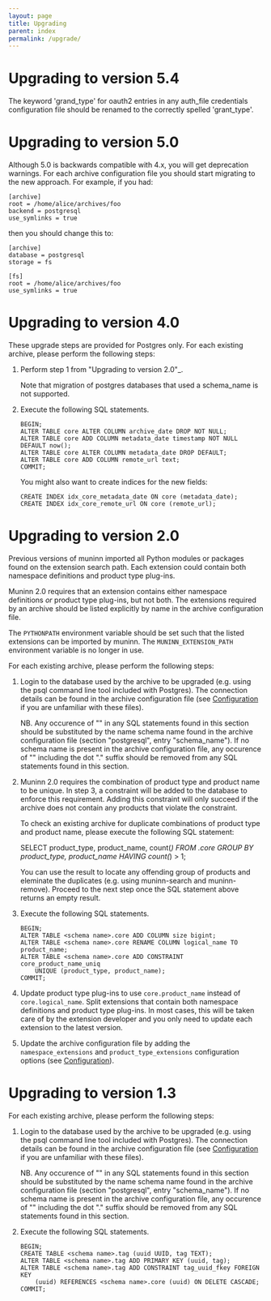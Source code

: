 ```yaml
---
layout: page
title: Upgrading
parent: index
permalink: /upgrade/
---
```


# Upgrading to version 5.4

The keyword 'grand_type' for oauth2 entries in any auth_file credentials
configuration file should be renamed to the correctly spelled 'grant_type'.

# Upgrading to version 5.0

Although 5.0 is backwards compatible with 4.x, you will get deprecation
warnings. For each archive configuration file you should start migrating to
the new approach. For example, if you had:

```
[archive]
root = /home/alice/archives/foo
backend = postgresql
use_symlinks = true
```

then you should change this to:

```
[archive]
database = postgresql
storage = fs

[fs]
root = /home/alice/archives/foo
use_symlinks = true
```

# Upgrading to version 4.0

These upgrade steps are provided for Postgres only.
For each existing archive, please perform the following steps:

1. Perform step 1 from "Upgrading to version 2.0"_.

   Note that migration of postgres databases that used a schema_name is not
   supported.

2. Execute the following SQL statements.

   ```
   BEGIN;
   ALTER TABLE core ALTER COLUMN archive_date DROP NOT NULL;
   ALTER TABLE core ADD COLUMN metadata_date timestamp NOT NULL DEFAULT now();
   ALTER TABLE core ALTER COLUMN metadata_date DROP DEFAULT;
   ALTER TABLE core ADD COLUMN remote_url text;
   COMMIT;
   ```

   You might also want to create indices for the new fields:

   ```
   CREATE INDEX idx_core_metadata_date ON core (metadata_date);
   CREATE INDEX idx_core_remote_url ON core (remote_url);
   ```

# Upgrading to version 2.0

Previous versions of muninn imported all Python modules or packages found on
the extension search path. Each extension could contain both namespace
definitions and product type plug-ins.

Muninn 2.0 requires that an extension contains either namespace definitions
_or_ product type plug-ins, but not both. The extensions required by an archive
should be listed explicitly by name in the archive configuration file.

The ``PYTHONPATH`` environment variable should be set such that the listed
extensions can be imported by muninn. The ``MUNINN_EXTENSION_PATH`` environment
variable is no longer in use.

For each existing archive, please perform the following steps:

1. Login to the database used by the archive to be upgraded (e.g. using the
   psql command line tool included with Postgres). The connection details can
   be found in the archive configuration file (see [Configuration](../config)
   if you are unfamiliar with these files).

   NB. Any occurence of "<schema name>" in any SQL statements found in this
   section should be substituted by the name schema name found in the archive
   configuration file (section "postgresql", entry "schema_name"). If no
   schema name is present in the archive configuration file, any occurence of
   "<schema name>" including the dot "." suffix should be removed from any
   SQL statements found in this section.

2. Muninn 2.0 requires the combination of product type and product name to be
   unique. In step 3, a constraint will be added to the database to enforce
   this requirement. Adding this constraint will only succeed if the archive
   does not contain any products that violate the constraint.

   To check an existing archive for duplicate combinations of product type and
   product name, please execute the following SQL statement:

     SELECT product_type, product_name, count(*) FROM <schema name>.core
         GROUP BY product_type, product_name HAVING count(*) > 1;

   You can use the result to locate any offending group of products and
   eleminate the duplicates (e.g. using muninn-search and muninn-remove).
   Proceed to the next step once the SQL statement above returns an empty
   result.

3. Execute the following SQL statements.

   ```
   BEGIN;
   ALTER TABLE <schema name>.core ADD COLUMN size bigint;
   ALTER TABLE <schema name>.core RENAME COLUMN logical_name TO product_name;
   ALTER TABLE <schema name>.core ADD CONSTRAINT core_product_name_uniq
       UNIQUE (product_type, product_name);
   COMMIT;
   ```

4. Update product type plug-ins to use ``core.product_name`` instead of
   ``core.logical_name``. Split extensions that contain both namespace
   definitions and product type plug-ins. In most cases, this will be taken
   care of by the extension developer and you only need to update each
   extension to the latest version.

5. Update the archive configuration file by adding the ``namespace_extensions``
   and ``product_type_extensions`` configuration options (see
   [Configuration](../config)).

# Upgrading to version 1.3

For each existing archive, please perform the following steps:

1. Login to the database used by the archive to be upgraded (e.g. using the
   psql command line tool included with Postgres). The connection details can
   be found in the archive configuration file (see
   [Configuration](../config) if you are unfamiliar with these files).

   NB. Any occurence of "<schema name>" in any SQL statements found in this
   section should be substituted by the name schema name found in the archive
   configuration file (section "postgresql", entry "schema_name"). If no
   schema name is present in the archive configuration file, any occurence of
   "<schema name>" including the dot "." suffix should be removed from any
   SQL statements found in this section.

2. Execute the following SQL statements.

   ```
   BEGIN;
   CREATE TABLE <schema name>.tag (uuid UUID, tag TEXT);
   ALTER TABLE <schema name>.tag ADD PRIMARY KEY (uuid, tag);
   ALTER TABLE <schema name>.tag ADD CONSTRAINT tag_uuid_fkey FOREIGN KEY
       (uuid) REFERENCES <schema name>.core (uuid) ON DELETE CASCADE;
   COMMIT;
   ```
